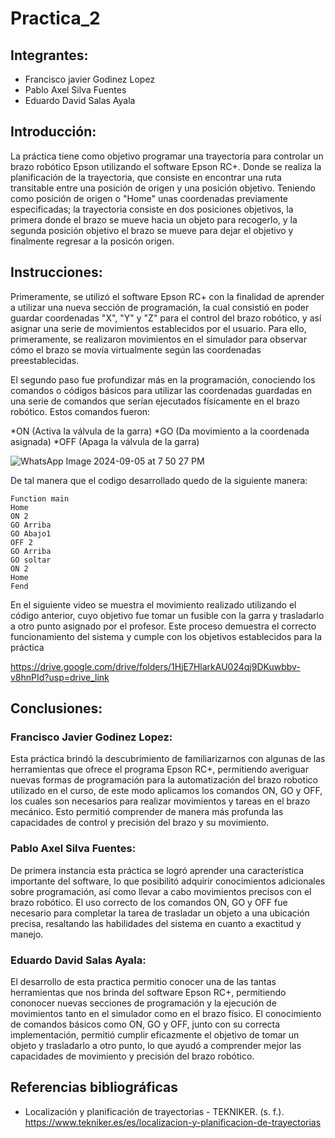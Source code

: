 # Practica_2
## Integrantes:  
- Francisco javier Godinez Lopez
- Pablo Axel Silva Fuentes
- Eduardo David Salas Ayala
## Introducción:  
La práctica tiene como objetivo programar una trayectoria para controlar un brazo robótico Epson utilizando el software Epson RC+. Donde se realiza la planificación de la trayectoria, que consiste en encontrar una ruta transitable entre una posición de origen y una posición objetivo. Teniendo como posición de origen o "Home" unas coordenadas previamente especificadas; la trayectoria consiste en dos posiciones objetivos, la primera donde el brazo se mueve hacia un objeto para recogerlo, y la segunda posición objetivo el brazo se mueve para dejar el objetivo y finalmente regresar a la posicón origen.
## Instrucciones:  

Primeramente, se utilizó el software Epson RC+ con la finalidad de aprender a utilizar una nueva sección de programación, la cual consistió en poder guardar coordenadas "X", "Y" y "Z" para el control del brazo robótico, y así asignar una serie de movimientos establecidos por el usuario. Para ello, primeramente, se realizaron movimientos en el simulador para observar cómo el brazo se movía virtualmente según las coordenadas preestablecidas.

El segundo paso fue profundizar más en la programación, conociendo los comandos o códigos básicos para utilizar las coordenadas guardadas en una serie de comandos que serían ejecutados físicamente en el brazo robótico. Estos comandos fueron:

*ON (Activa la válvula de la garra)
*GO (Da movimiento a la coordenada asignada)
*OFF (Apaga la válvula de la garra)


![WhatsApp Image 2024-09-05 at 7 50 27 PM](https://github.com/user-attachments/assets/119bf538-65c7-435b-9ef4-b1bfec92188c)

De tal manera que el codigo desarrollado quedo de la siguiente manera:
```
Function main
Home
ON 2
GO Arriba
GO Abajo1
OFF 2
GO Arriba
GO soltar
ON 2
Home
Fend
```

En el siguiente video se muestra el movimiento realizado utilizando el código anterior, cuyo objetivo fue tomar un fusible con la garra y trasladarlo a otro punto asignado por el profesor. Este proceso demuestra el correcto funcionamiento del sistema y cumple con los objetivos establecidos para la práctica

https://drive.google.com/drive/folders/1HjE7HlarkAU024qj9DKuwbbv-v8hnPId?usp=drive_link

## Conclusiones:  
### Francisco Javier Godinez Lopez:
Esta práctica brindó la descubrimiento de familiarizarnos con algunas de las herramientas que ofrece el programa Epson RC+, permitiendo averiguar nuevas formas de programación para la automatización del brazo robotico utilizado en el curso, de este modo aplicamos los comandos ON, GO y OFF, los cuales son necesarios para realizar movimientos y tareas en el brazo mecánico. Esto permitió comprender de manera más profunda las capacidades de control y precisión del brazo y su movimiento.


### Pablo Axel Silva Fuentes: 
 De primera instancia esta práctica se logró aprender una característica importante del software, lo que posibilitó adquirir conocimientos adicionales sobre programación, así como llevar a cabo movimientos precisos con el brazo robótico. El uso correcto de los comandos ON, GO y OFF fue necesario para completar la tarea de trasladar un objeto a una ubicación precisa, resaltando las habilidades del sistema en cuanto a exactitud y manejo.

### Eduardo David Salas Ayala: 
El desarrollo de esta practica permitio conocer una de las tantas herramientas que nos brinda del software Epson RC+, permitiendo cononocer nuevas secciones de programación y la ejecución de movimientos tanto en el simulador como en el brazo físico. El conocimiento de comandos básicos como ON, GO y OFF, junto con su correcta implementación, permitió cumplir eficazmente el objetivo de tomar un objeto y trasladarlo a otro punto, lo que ayudó a comprender mejor las capacidades de movimiento y precisión del brazo robótico.

## Referencias bibliográficas
- Localización y planificación de trayectorias - TEKNIKER. (s. f.). https://www.tekniker.es/es/localizacion-y-planificacion-de-trayectorias
